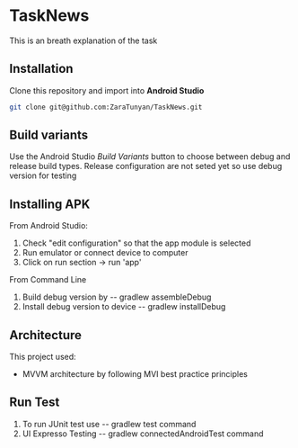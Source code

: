 # TaskNews

This is an breath explanation of the task

## Installation
Clone this repository and import into **Android Studio**
```bash
git clone git@github.com:ZaraTunyan/TaskNews.git
```

## Build variants
Use the Android Studio *Build Variants* button to choose between debug and release build types. Release configuration are not seted yet so use debug version for testing


## Installing APK
From Android Studio:
1. Check "edit configuration" so that the app module is selected
2. Run emulator or connect device to computer
3. Click on run section -> run 'app'

From Command Line 
1. Build debug version by -- gradlew assembleDebug
2. Install debug version to device -- gradlew installDebug

## Architecture
This project used:
* MVVM architecture by following MVI best practice principles 

## Run Test
1. To run JUnit test use -- gradlew test command 
2. UI Expresso Testing  -- gradlew connectedAndroidTest command
 
